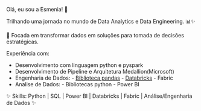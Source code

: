 Olá, eu sou a Esmenia! 🌟

Trilhando uma jornada no mundo de Data Analytics e Data Engineering. 📊✨

🌈 Focada em transformar dados em soluções para tomada de decisões estratégicas. 

Experiência com:
- Desenvolvimento com linguagem python e pyspark
- Desenvolvimento de Pipeline e Arquitetura Medallion(Microsoft)
- Engenharia de Dados:
      - [Biblioteca pandas](https://github.com/esmenia-coutinho/Pandas)
      - [Databricks](https://github.com/esmenia-coutinho/databricks)
      - Fabric
- Analise de Dados:
      - Bibliotecas python
      - Power BI
  


✨ Skills: Python | SQL | Power BI | Databricks | Fabric |  Análise/Engenharia de Dados ✨

<!---
esmenia-coutinho/esmenia-coutinho is a ✨ special ✨ repository because its `README.md` (this file) appears on your GitHub profile.
You can click the Preview link to take a look at your changes.
--->
